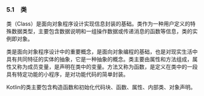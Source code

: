 ### 5.1　类

类（Class）是面向对象程序设计实现信息封装的基础。类作为一种用户定义的特殊数据类型，主要包含数据说明和一组操作数据或传递消息的函数等信息，类的实例即对象。

类是面向对象程序设计中的重要概念，是面向对象编程的基础，也是对现实生活中具有共同特征的实体的抽象，它是一种抽象的概念。类主要由属性和方法组成，属性又称为成员变量，是声明在类中的变量。方法又称为函数，是定义在类中的一段具有特定功能的小程序，是对功能代码的简单封装。

Kotlin的类主要包含构造函数和初始化代码块、函数、属性、内部类、对象声明。

